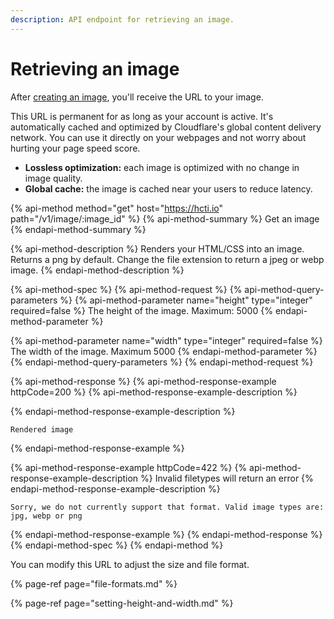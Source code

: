 ```yaml
---
description: API endpoint for retrieving an image.
---
```


# Retrieving an image

After [creating an image](creating-an-image.md), you'll receive the URL to your image.

This URL is permanent for as long as your account is active. It's automatically cached and optimized by Cloudflare's global content delivery network. You can use it directly on your webpages and not worry about hurting your page speed score.

* **Lossless optimization:** each image is optimized with no change in image quality.
* **Global cache:** the image is cached near your users to reduce latency.

{% api-method method="get" host="https://hcti.io" path="/v1/image/:image\_id" %}
{% api-method-summary %}
Get an image
{% endapi-method-summary %}

{% api-method-description %}
Renders your HTML/CSS into an image. Returns a png by default. Change the file extension to return a jpeg or webp image.
{% endapi-method-description %}

{% api-method-spec %}
{% api-method-request %}
{% api-method-query-parameters %}
{% api-method-parameter name="height" type="integer" required=false %}
The height of the image. Maximum: 5000
{% endapi-method-parameter %}

{% api-method-parameter name="width" type="integer" required=false %}
The width of the image. Maximum 5000
{% endapi-method-parameter %}
{% endapi-method-query-parameters %}
{% endapi-method-request %}

{% api-method-response %}
{% api-method-response-example httpCode=200 %}
{% api-method-response-example-description %}

{% endapi-method-response-example-description %}

```
Rendered image
```
{% endapi-method-response-example %}

{% api-method-response-example httpCode=422 %}
{% api-method-response-example-description %}
Invalid filetypes will return an error
{% endapi-method-response-example-description %}

```
Sorry, we do not currently support that format. Valid image types are: jpg, webp or png
```
{% endapi-method-response-example %}
{% endapi-method-response %}
{% endapi-method-spec %}
{% endapi-method %}

You can modify this URL to adjust the size and file format.

{% page-ref page="file-formats.md" %}

{% page-ref page="setting-height-and-width.md" %}

